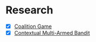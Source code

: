# Research

* [x] [Coalition Game](./research/coalition-game/notes.md)
* [x] [Contextual Multi-Armed Bandit](./research/contextual-bandit/notes.md)
